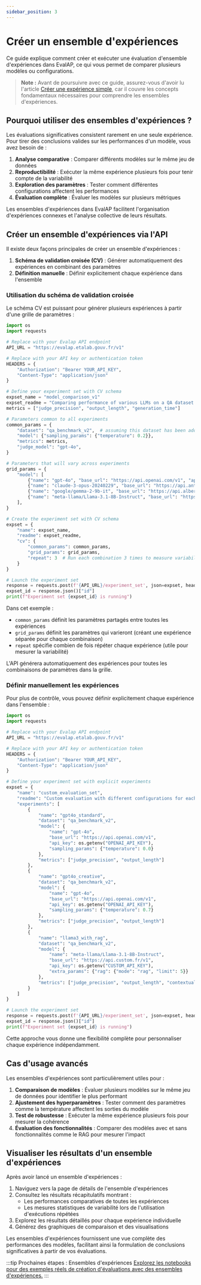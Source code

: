 ```yaml
---
sidebar_position: 3
---
```


# Créer un ensemble d'expériences

Ce guide explique comment créer et exécuter une évaluation d'ensemble d'expériences dans EvalAP, ce qui vous permet de comparer plusieurs modèles ou configurations.

> **Note :** Avant de poursuivre avec ce guide, assurez-vous d'avoir lu l'article [Créer une expérience simple](create-a-simple-experiment), car il couvre les concepts fondamentaux nécessaires pour comprendre les ensembles d'expériences.

## Pourquoi utiliser des ensembles d'expériences ?

Les évaluations significatives consistent rarement en une seule expérience. Pour tirer des conclusions valides sur les performances d'un modèle, vous avez besoin de :

1. **Analyse comparative** : Comparer différents modèles sur le même jeu de données
2. **Reproductibilité** : Exécuter la même expérience plusieurs fois pour tenir compte de la variabilité
3. **Exploration des paramètres** : Tester comment différentes configurations affectent les performances
4. **Évaluation complète** : Évaluer les modèles sur plusieurs métriques

Les ensembles d'expériences dans EvalAP facilitent l'organisation d'expériences connexes et l'analyse collective de leurs résultats.

## Créer un ensemble d'expériences via l'API

Il existe deux façons principales de créer un ensemble d'expériences :

1. **Schéma de validation croisée (CV)** : Générer automatiquement des expériences en combinant des paramètres
2. **Définition manuelle** : Définir explicitement chaque expérience dans l'ensemble

### Utilisation du schéma de validation croisée

Le schéma CV est puissant pour générer plusieurs expériences à partir d'une grille de paramètres :

```python
import os
import requests

# Replace with your Evalap API endpoint
API_URL = "https://evalap.etalab.gouv.fr/v1"

# Replace with your API key or authentication token
HEADERS = {
    "Authorization": "Bearer YOUR_API_KEY",
    "Content-Type": "application/json"
}

# Define your experiment set with CV schema
expset_name = "model_comparison_v1"
expset_readme = "Comparing performance of various LLMs on a QA dataset."
metrics = ["judge_precision", "output_length", "generation_time"]

# Parameters common to all experiments
common_params = {
    "dataset": "qa_benchmark_v2",  # assuming this dataset has been added before
    "model": {"sampling_params": {"temperature": 0.2}},
    "metrics": metrics,
    "judge_model": "gpt-4o",
}

# Parameters that will vary across experiments
grid_params = {
    "model": [
        {"name": "gpt-4o", "base_url": "https://api.openai.com/v1", "api_key": os.getenv("OPENAI_API_KEY")},
        {"name": "claude-3-opus-20240229", "base_url": "https://api.anthropic.com", "api_key": os.getenv("ANTHROPIC_API_KEY")},
        {"name": "google/gemma-2-9b-it", "base_url": "https://api.albert.fr/v1", "api_key": os.getenv("ALBERT_API_KEY")},
        {"name": "meta-llama/Llama-3.1-8B-Instruct", "base_url": "https://api.albert.fr/v1", "api_key": os.getenv("ALBERT_API_KEY")},
    ],
}

# Create the experiment set with CV schema
expset = {
    "name": expset_name,
    "readme": expset_readme,
    "cv": {
        "common_params": common_params,
        "grid_params": grid_params,
        "repeat": 3  # Run each combination 3 times to measure variability
    }
}

# Launch the experiment set
response = requests.post(f'{API_URL}/experiment_set', json=expset, headers=HEADERS)
expset_id = response.json()["id"]
print(f"Experiment set {expset_id} is running")
```

Dans cet exemple :
- `common_params` définit les paramètres partagés entre toutes les expériences
- `grid_params` définit les paramètres qui varieront (créant une expérience séparée pour chaque combinaison)
- `repeat` spécifie combien de fois répéter chaque expérience (utile pour mesurer la variabilité)

L'API générera automatiquement des expériences pour toutes les combinaisons de paramètres dans la grille.

### Définir manuellement les expériences

Pour plus de contrôle, vous pouvez définir explicitement chaque expérience dans l'ensemble :

```python
import os
import requests

# Replace with your Evalap API endpoint
API_URL = "https://evalap.etalab.gouv.fr/v1"

# Replace with your API key or authentication token
HEADERS = {
    "Authorization": "Bearer YOUR_API_KEY",
    "Content-Type": "application/json"
}

# Define your experiment set with explicit experiments
expset = {
    "name": "custom_evaluation_set",
    "readme": "Custom evaluation with different configurations for each model.",
    "experiments": [
        {
            "name": "gpt4o_standard",
            "dataset": "qa_benchmark_v2",
            "model": {
                "name": "gpt-4o",
                "base_url": "https://api.openai.com/v1",
                "api_key": os.getenv("OPENAI_API_KEY"),
                "sampling_params": {"temperature": 0.0}
            },
            "metrics": ["judge_precision", "output_length"]
        },
        {
            "name": "gpt4o_creative",
            "dataset": "qa_benchmark_v2",
            "model": {
                "name": "gpt-4o",
                "base_url": "https://api.openai.com/v1",
                "api_key": os.getenv("OPENAI_API_KEY"),
                "sampling_params": {"temperature": 0.7}
            },
            "metrics": ["judge_precision", "output_length"]
        },
        {
            "name": "llama3_with_rag",
            "dataset": "qa_benchmark_v2",
            "model": {
                "name": "meta-llama/Llama-3.1-8B-Instruct",
                "base_url": "https://api.custom.fr/v1",
                "api_key": os.getenv("CUSTOM_API_KEY"),
                "extra_params": {"rag": {"mode": "rag", "limit": 5}}
            },
            "metrics": ["judge_precision", "output_length", "contextual_relevancy"]
        }
    ]
}

# Launch the experiment set
response = requests.post(f'{API_URL}/experiment_set', json=expset, headers=HEADERS)
expset_id = response.json()["id"]
print(f"Experiment set {expset_id} is running")
```

Cette approche vous donne une flexibilité complète pour personnaliser chaque expérience indépendamment.

## Cas d'usage avancés

Les ensembles d'expériences sont particulièrement utiles pour :

1. **Comparaison de modèles** : Évaluer plusieurs modèles sur le même jeu de données pour identifier le plus performant
2. **Ajustement des hyperparamètres** : Tester comment des paramètres comme la température affectent les sorties du modèle
3. **Test de robustesse** : Exécuter la même expérience plusieurs fois pour mesurer la cohérence
4. **Évaluation des fonctionnalités** : Comparer des modèles avec et sans fonctionnalités comme le RAG pour mesurer l'impact

## Visualiser les résultats d'un ensemble d'expériences

Après avoir lancé un ensemble d'expériences :

1. Naviguez vers la page de détails de l'ensemble d'expériences
2. Consultez les résultats récapitulatifs montrant :
    - Les performances comparatives de toutes les expériences
    - Les mesures statistiques de variabilité lors de l'utilisation d'exécutions répétées
3. Explorez les résultats détaillés pour chaque expérience individuelle
4. Générez des graphiques de comparaison et des visualisations

Les ensembles d'expériences fournissent une vue complète des performances des modèles, facilitant ainsi la formulation de conclusions significatives à partir de vos évaluations.


:::tip Prochaines étapes : Ensembles d'expériences
[Explorez les notebooks pour des exemples réels de création d'évaluations avec des ensembles d'expériences.](https://github.com/etalab-ia/evalap/tree/main/notebooks)
:::
